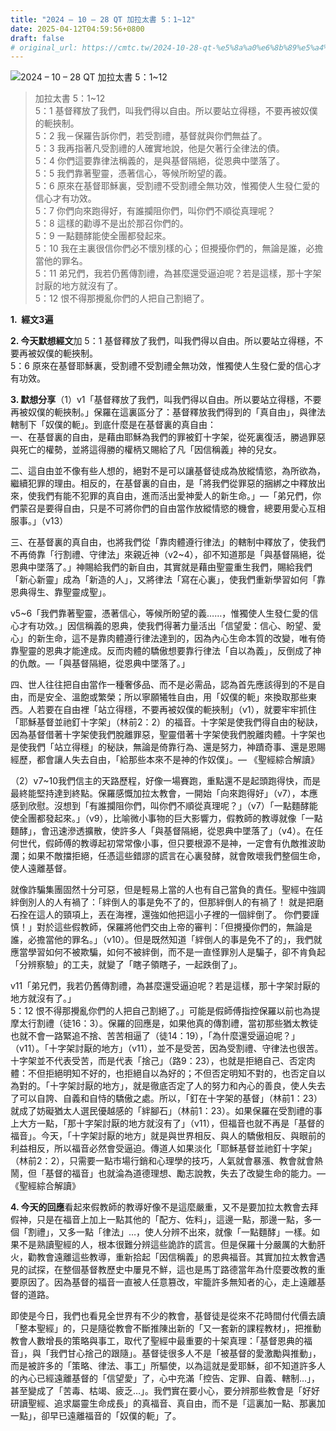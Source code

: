 ```yaml
---
title: "2024 – 10 – 28 QT 加拉太書 5：1~12"
date: 2025-04-12T04:59:56+0800
draft: false
# original_url: https://cmtc.tw/2024-10-28-qt-%e5%8a%a0%e6%8b%89%e5%a4%aa%e6%9b%b8-5%ef%bc%9a112
---
```


![2024 – 10 – 28 QT 加拉太書 5：1\~12](/images/qt.jpg  "2024 – 10 – 28 QT 加拉太書 5：1\~12")

> 加拉太書 5：1\~12  
> 5：1 基督釋放了我們，叫我們得以自由。所以要站立得穩，不要再被奴僕的軛挾制。  
> 5：2 我－保羅告訴你們，若受割禮，基督就與你們無益了。  
> 5：3 我再指著凡受割禮的人確實地說，他是欠著行全律法的債。  
> 5：4 你們這要靠律法稱義的，是與基督隔絕，從恩典中墜落了。  
> 5：5 我們靠著聖靈，憑著信心，等候所盼望的義。  
> 5：6 原來在基督耶穌裏，受割禮不受割禮全無功效，惟獨使人生發仁愛的信心才有功效。  
> 5：7 你們向來跑得好，有誰攔阻你們，叫你們不順從真理呢？  
> 5：8 這樣的勸導不是出於那召你們的。  
> 5：9 一點麵酵能使全團都發起來。  
> 5：10 我在主裏很信你們必不懷別樣的心；但攪擾你們的，無論是誰，必擔當他的罪名。  
> 5：11 弟兄們，我若仍舊傳割禮，為甚麼還受逼迫呢？若是這樣，那十字架討厭的地方就沒有了。  
> 5：12 恨不得那攪亂你們的人把自己割絕了。

**1.  經文3遍**

**2. 今天默想經文**加 5：1 基督釋放了我們，叫我們得以自由。所以要站立得穩，不要再被奴僕的軛挾制。  
5：6 原來在基督耶穌裏，受割禮不受割禮全無功效，惟獨使人生發仁愛的信心才有功效。

**3. 默想分享**（1）v1「基督釋放了我們，叫我們得以自由。所以要站立得穩，不要再被奴僕的軛挾制。」保羅在這裏區分了：基督釋放我們得到的「真自由」，與律法轄制下「奴僕的軛」。到底什麼是在基督裏的真自由：  
一、在基督裏的自由，是藉由耶穌為我們的罪被釘十字架，從死裏復活，勝過罪惡與死亡的權勢，並將這得勝的權柄又賜給了凡「因信稱義」神的兒女。

二、這自由並不像有些人想的，絕對不是可以讓基督徒成為放縱情慾，為所欲為，繼續犯罪的理由。相反的，在基督裏的自由，是「將我們從罪惡的捆綁之中釋放出來，使我們有能不犯罪的真自由，進而活出愛神愛人的新生命。」—「弟兄們，你們蒙召是要得自由，只是不可將你們的自由當作放縱情慾的機會，總要用愛心互相服事。」（v13）

三、在基督裏的真自由，也將我們從「靠肉體遵行律法」的轄制中釋放了，使我們不再倚靠「行割禮、守律法」來親近神（v2\~4），卻不知道那是「與基督隔絕，從恩典中墜落了。」神賜給我們的新自由，其實就是藉由聖靈重生我們，賜給我們「新心新靈」成為「新造的人」，又將律法「寫在心裏」，使我們重新學習如何「靠恩典得生、靠聖靈成聖」。

v5\~6「我們靠著聖靈，憑著信心，等候所盼望的義……，惟獨使人生發仁愛的信心才有功效。」因信稱義的恩典，使我們得著力量活出「信望愛：信心、盼望、愛心」的新生命，這不是靠肉體遵行律法達到的，因為內心生命本質的改變，唯有倚靠聖靈的恩典才能達成。反而肉體的驕傲想要靠行律法「自以為義」，反倒成了神的仇敵。—「與基督隔絕，從恩典中墜落了。」

四、世人往往把自由當作一種奢侈品、而不是必需品，認為首先應該得到的不是自由，而是安全、溫飽或繁榮；所以寧願犧牲自由，用「奴僕的軛」來換取那些東西。人若要在自由裡「站立得穩，不要再被奴僕的軛挾制」（v1），就要牢牢抓住「耶穌基督並祂釘十字架」（林前2：2）的福音。十字架是使我們得自由的秘訣，因為基督借著十字架使我們脫離罪惡，聖靈借著十字架使我們脫離肉體。十字架也是使我們「站立得穩」的秘訣，無論是倚靠行為、還是努力，神蹟奇事、還是恩賜經歷，都會讓人失去自由，「給那些本來不是神的作奴僕」。— 《聖經綜合解讀》

（2）v7\~10我們信主的天路歷程，好像一場賽跑，重點還不是起頭跑得快，而是最終能堅持達到終點。保羅感慨加拉太教會，一開始「向來跑得好」（v7），本應感到欣慰。沒想到「有誰攔阻你們，叫你們不順從真理呢？」（v7）「一點麵酵能使全團都發起來。」（v9），比喻微小事物的巨大影響力，假教師的教導就像「一點麵酵」，會迅速滲透擴散，使許多人「與基督隔絕，從恩典中墜落了」（v4）。在任何世代，假師傅的教導起初常常像小事，但只要根源不是神，一定會有仇敵推波助瀾；如果不敵擋拒絕，任憑這些錯謬的謊言在心裏發酵，就會敗壞我們整個生命，使人遠離基督。

就像詐騙集團固然十分可惡，但是輕易上當的人也有自己當負的責任。聖經中強調絆倒別人的人有禍了：「絆倒人的事是免不了的，但那絆倒人的有禍了！ 就是把磨石拴在這人的頸項上，丟在海裡，還強如他把這小子裡的一個絆倒了。 你們要謹慎！」對於這些假教師，保羅將他們交由上帝的審判：「但攪擾你們的，無論是誰，必擔當他的罪名。」（v10）。但是既然知道「絆倒人的事是免不了的」，我們就應當學習如何不被欺騙，如何不被絆倒，而不是一直怪罪別人是騙子，卻不肯負起「分辨察驗」的工夫，就變了「瞎子領瞎子，一起跌倒了」。

v11「弟兄們，我若仍舊傳割禮，為甚麼還受逼迫呢？若是這樣，那十字架討厭的地方就沒有了。」  
5：12 恨不得那攪亂你們的人把自己割絕了。」可能是假師傅指控保羅以前也為提摩太行割禮（徒16：3）。保羅的回應是，如果他真的傳割禮，當初那些猶太教徒也就不會一路緊追不捨、苦苦相逼了（徒14：19），「為什麼還受逼迫呢？」（v11）。「十字架討厭的地方」（v11），並不是受苦，因為受割禮、守律法也很苦。十字架並不代表受苦，而是代表「捨己」（路9：23），也就是拒絕自己、否定肉體：不但拒絕明知不好的，也拒絕自以為好的；不但否定明知不對的，也否定自以為對的。「十字架討厭的地方」，就是徹底否定了人的努力和內心的善良，使人失去了可以自誇、自義和自恃的驕傲之處。所以，「釘在十字架的基督」（林前1：23）就成了妨礙猶太人選民優越感的「絆腳石」（林前1：23）。如果保羅在受割禮的事上大方一點，「那十字架討厭的地方就沒有了」（v11），但福音也就不再是「基督的福音」。今天，「十字架討厭的地方」就是與世界相反、與人的驕傲相反、與眼前的利益相反，所以福音必然會受逼迫。傳道人如果淡化「耶穌基督並祂釘十字架」（林前2：2），只需要一點市場行銷和心理學的技巧，人氣就會暴漲、教會就會熱鬧，但「基督的福音」也就淪為道德理想、勵志說教，失去了改變生命的能力。— 《聖經綜合解讀》

**4. 今天的回應**看起來假教師的教導好像不是這麼嚴重，又不是要加拉太教會去拜假神，只是在福音上加上一點其他的「配方、佐料」，這邊一點，那邊一點，多一個「割禮」，又多一點「律法」…，使人分辨不出來，就像「一點麵酵」一樣。如果不是熟讀聖經的人，根本很難分辨這些詭詐的謊言。但是保羅十分嚴厲的大動肝火，勸教會遠離這些教導，重新拾起「因信稱義」的恩典福音。其實加拉太教會遇見的試探，在整個基督教歷史中屢見不鮮，這也是馬丁路德當年為什麼要改教的重要原因了。因為基督的福音一直被人任意篡改，牢籠許多無知者的心，走上遠離基督的道路。

即使是今日，我們也看見全世界有不少的教會，基督徒是從來不花時間付代價去讀「整本聖經」的，只是隨從教會不斷推陳出新的「又一套新的課程教材」，把推動教會人數增長的策略與事工，取代了聖經中最重要的十架真理：「基督恩典的福音」，與「我們甘心捨己的跟隨」。基督徒很多人不是「被基督的愛激勵與推動」，而是被許多的「策略、律法、事工」所驅使，以為這就是愛耶穌，卻不知道許多人的內心已經遠離基督的「信望愛」了，心中充滿「控告、定罪、自義、轄制…」，甚至變成了「苦毒、枯竭、疲乏…」。我們實在要小心，要分辨那些教會是「好好研讀聖經、追求屬靈生命成長」的真福音、真自由，而不是「這裏加一點、那裏加一點」，卻早已遠離福音的「奴僕的軛」了。